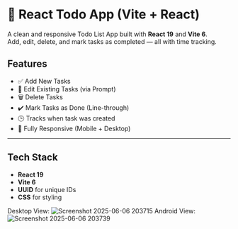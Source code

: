 # 📝 React Todo App (Vite + React)

A clean and responsive Todo List App built with **React 19** and **Vite 6**.  
Add, edit, delete, and mark tasks as completed — all with time tracking.

##  Features

- ✅ Add New Tasks
- 📝 Edit Existing Tasks (via Prompt)
- 🗑️ Delete Tasks
- ✔️ Mark Tasks as Done (Line-through)
- 🕒 Tracks when task was created
- 📱 Fully Responsive (Mobile + Desktop)

---

##  Tech Stack

- **React 19**
- **Vite 6**
- **UUID** for unique IDs
- **CSS** for styling

Desktop View:
![Screenshot 2025-06-06 203715](https://github.com/user-attachments/assets/5d6c27b3-b467-4bf1-b7db-8d33c97cb73f)
Android View:
![Screenshot 2025-06-06 203739](https://github.com/user-attachments/assets/8607f3d1-1447-4e1d-bc01-e0330e5943cb)



